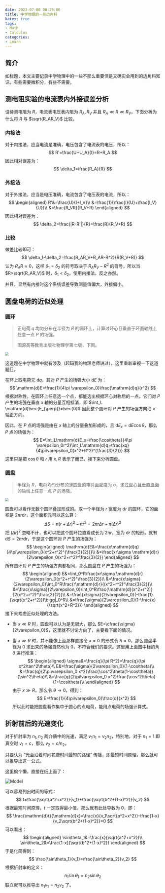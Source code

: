 ```yaml
---
date: 2023-07-08 00:39:00
title: 中学物理的一些边角料
katex: true
tags:
- Math
- Calculus
categories:
- Learn
---
```


## 简介

如标题，本文主要记录中学物理中的一些不那么重要但是又确实会用到的边角料知识。有些需要微积分，有些不需要。

## 测电阻实验的电流表内外接误差分析

设待测电阻为 $R$，电流表电压表内阻为 $R_A,R_V$ 并且 $R_A\ll R\ll R_V$，下面分析为什么将 $R$ 与 $\sqrt{R_AR_V}$ 比较。

### 内接法

对于内接法，应当电流是准确，电压包含了电流表的电压，所以：
$$
R'=\frac{U+U_A}{I}=R+R_A
$$
因此相对误差为：
$$
\delta_1=\frac{R_A}{R}
$$

### 外接法

对于外接法，应当是电压准确，电流包含了电压表的电流，所以：
$$
\begin{aligned}
R'&=\frac{U}{I+I_V}\\
&=\frac{1}{\frac{I}{U}+\frac{I_V}{U}}\\
&=\frac{R_VR}{R_V+R}
\end{aligned}
$$
因此相对误差为：
$$
\delta_2=\frac{|R-R'|}{R}=\frac{R}{R_V+R}
$$

### 比较

做差比较即可：
$$
\delta_1-\delta_2=\frac{R_AR_V+R_AR-R^2}{R(R_V+R)}
$$
认为 $R_AR\approx 0$，这样 $\delta_1=\delta_2$ 的符号取决于 $R_AR_V-R^2$ 的符号，所以当 $R>\sqrt{R_AR_V}$ 时，$\delta_1<\delta_2$，使用内接法，反之亦然。

并且，显然有内接时这个系统误差导致测量值偏大，外接偏小。

## 圆盘电荷的近似处理

### 圆环

> 正电荷 $q$ 均匀分布在半径为 $R$ 的圆环上，计算过环心且垂直于环面轴线上任意一点 $P$ 的场强。
>
> 图源高等教育出版社物理学第七版，下同。

<img src="/img/2023/07/physics-5-10.jpg" style="zoom:66%;" />

这道题在中学物理中就有涉及（起码我的物理老师讲过），这里重新审视一下这道题目。

在环上取电荷元 $\mathrm{d}q$，其对 $P$ 产生的场强大小 $\mathrm{d}E$ 为：
$$
\mathrm{d}E=\frac{1}{4\pi \varepsilon_0}\frac{\mathrm{d}q}{r^2}
$$
根据对称性，在圆环上任意选一个点，都能选出根据环心对称后的一点，它们对 $P$ 产生的场强在垂直 $x$ 轴的分量互相抵消，即 $\int_L \mathrm{d}\vec{E_{\perp}}=\vec{0}$ 因此整个圆环对 $P$ 产生的场强方向沿 $x$ 轴正方向。

因此，在 $P$ 点的场强是由在 $x$ 轴上的分量叠加形成的，且 $\mathrm{d}E_x=\mathrm{d}E\cos\theta$，那么 $P$ 点的场强为：
$$
E=\int_L\mathrm{d}E_x=\frac{\cos\theta}{4\pi \varepsilon_0r^2}\int_L\mathrm{d}q=\frac{xq}{4\pi\varepsilon_0(x^2+R^2)^{\frac{3}{2}}}
$$
这里只是把 $\cos\theta$ 和 $r$ 用 $x, R$ 表示了而已，接下来分析圆盘。

### 圆盘

> 半径为 $R$，电荷均匀分布的薄圆盘的电荷面密度为 $\sigma$，求过盘心且垂直盘面的轴线上任意一点 $P$ 的场强。

<img src="/img/2023/07/physics-5-12.jpg" style="zoom:66%;" />

圆盘可以看作无数个圆环叠加形成的。取一个半径为 $r$ 宽度为 $\mathrm{d}r$ 的圆环，它的面积是 $2\pi r\mathrm{d}r$，这个面积元可以这么算：
$$
\Delta S=\pi(r+\Delta r)^2-\pi r^2=2\pi r\Delta r+\pi (\Delta r)^2
$$
把 $(\Delta r)^2$ 忽略不计，也可以把这个圆环拉直看成长为 $2\pi r$，宽为 $\mathrm{d}r$ 的矩形。就有 $\mathrm{d}S=2\pi r\mathrm{d}r$，于是这个圆环对 $P$ 产生的场强为：
$$
\begin{aligned}
\mathrm{d}E&=\frac{x\mathrm{d}q}{4\pi\varepsilon_0(x^2+r^2)^{\frac{3}{2}}}\\
&=\frac{xr\sigma \mathrm{d}r}{2\varepsilon_0(x^2+r^2)^\frac{3}{2}}
\end{aligned}
$$
所有圆环对 $P$ 产生的场强方向都相同，那么圆盘在 $P$ 产生的场强为：
$$
\begin{aligned}
E&=\int_0^R\frac{xr\sigma \mathrm{d}r}{2\varepsilon_0(x^2+r^2)^\frac{3}{2}}\\
&=\frac{x\sigma}{2\varepsilon_0}\int_0^R\frac{r\mathrm{d}r}{(x^2+r^2)^\frac{3}{2}}\\
&=\frac{x\sigma}{2\varepsilon_0}\int_0^R\frac{\mathrm{d}(x^2+r^2)}{2(x^2+r^2)^\frac{3}{2}}\\
&=\frac{x\sigma}{2\varepsilon_0}(-\frac{1}{\sqrt{x^2+r^2}})\bigg|_0^R\\
&=\frac{\sigma}{2\varepsilon_0}(1-\frac{x}{\sqrt{x^2+R^2}})
\end{aligned}
$$
接下来考虑近似处理的方法。

+ 当 $x \ll R$ 时，圆盘可以认为是无限大，那么 $E=\cfrac{\sigma}{2\varepsilon_0}$，这里就不讨论方向了，主要看下面的情况。

+ 当 $x\gg R$ 时，并不能像上面那样直接令 $x=0$ 的形式令 $R=0$，那么圆盘半径为 $0$ 求出来的场强自然也为 $0$，不符合我们的要求。这里用上面图中标的角 $\theta$ 进行推演：
    $$
    \begin{aligned}
    \sigma&=\frac{q}{\pi R^2}=\frac{q}{\pi x^2\tan^2\theta}\\
    E&=\frac{\sigma}{2\varepsilon_0}(1-\cos\theta)\\
    &=\frac{q}{2\pi\varepsilon_0 x^2}\frac{\cos^2\theta(1-\cos\theta)}{\sin^2\theta}\\
    &=\frac{q}{2\pi\varepsilon_0 x^2}\frac{\cos^2\theta}{1+\cos\theta}\\
    \end{aligned}
    $$
    由于 $x\gg R$，那么令 $\theta\to0$，得到：
    $$
    E=\frac{1}{4\pi\varepsilon_0}\frac{q}{x^2}
    $$
    所以此时能把圆盘看作集中于圆心的点电荷，能用点电荷的场强计算式。

## 折射前后的光速变化

对于折射率为 $n_1,n_2$ 两介质中的光速，满足 $v_1n_1=v_2n_2$，特别地，对于 $n_1=1$ 即真空时 $v_1=c$，那么 $v_2=c/n_2$。

只要认为 “光会沿着时间花费时间最短的路径” 传播，即最短时间原理，那么就可以推导出这一公式。

这里偷个懒，直接在纸上画了：

![Model](/img/2023/12/refraction.jpg)

可以容易列出时间的等式：
$$
t=\frac{\sqrt{a^2+x^2}}{v_1}+\frac{\sqrt{b^2+(1-x)^2}}{v_2}
$$
根据最短时间原理，$t$ 一定取得最小值，那么就有此处导数为 $0$，即：
$$
\frac{\mathrm{d}t}{\mathrm{d}x}=\frac{x}{v_1\sqrt{a^2+x^2}}-\frac{1-x}{v_2\sqrt{b^2+(1-x)^2}}=0
$$
可以看出：
$$
\begin{aligned}
\sin\theta_1&=\frac{x}{\sqrt{a^2+x^2}}\\
\sin\theta_2&=\frac{1-x}{\sqrt{b^2+(1-x)^2}}
\end{aligned}
$$
于是化简得到：
$$
\frac{\sin\theta_1}{v_1}=\frac{\sin\theta_2}{v_2}
$$
根据折射率的定义：
$$
n_1\sin\theta_1=n_2\sin\theta_2
$$
联立就可以推导出 $n_1v_1=n_2v_2$ 了。
